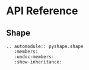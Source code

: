 # API Reference

## Shape

```{eval-rst}
.. automodule:: pyshape.shape
   :members:
   :undoc-members:
   :show-inheritance:
```
